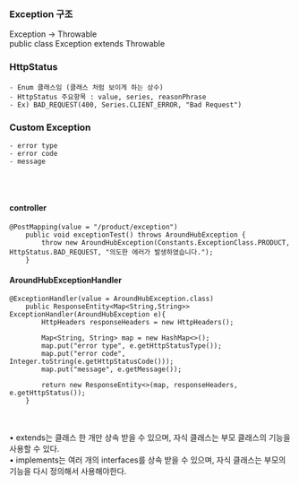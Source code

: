 
### Exception 구조
Exception -> Throwable  
public class Exception extends Throwable

### HttpStatus
	- Enum 클래스임 (클래스 처럼 보이게 하는 상수)
	- HttpStatus 주요항목 : value, series, reasonPhrase
	- Ex) BAD_REQUEST(400, Series.CLIENT_ERROR, "Bad Request")

### Custom Exception
	- error type
	- error code
	- message

<br></br>
#### controller
```
@PostMapping(value = "/product/exception")
    public void exceptionTest() throws AroundHubException {
        throw new AroundHubException(Constants.ExceptionClass.PRODUCT, HttpStatus.BAD_REQUEST, "의도한 에러가 발생하였습니다.");
    }
```
#### AroundHubExceptionHandler
```
@ExceptionHandler(value = AroundHubException.class)
    public ResponseEntity<Map<String,String>> ExceptionHandler(AroundHubException e){
        HttpHeaders responseHeaders = new HttpHeaders();

        Map<String, String> map = new HashMap<>();
        map.put("error type", e.getHttpStatusType());
        map.put("error code", Integer.toString(e.getHttpStatusCode()));
        map.put("message", e.getMessage());

        return new ResponseEntity<>(map, responseHeaders, e.getHttpStatus());
    }
```
<br></br>
• extends는 클래스 한 개만 상속 받을 수 있으며, 자식 클래스는 부모 클래스의 기능을 사용할 수 있다.  
• implements는 여러 개의 interfaces를 상속 받을 수 있으며, 자식 클래스는 부모의 기능을 다시 정의해서 사용해야한다.


